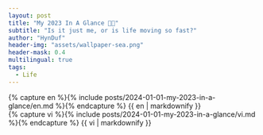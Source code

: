```yaml
---
layout: post
title: "My 2023 In A Glance 🎇👻"
subtitle: "Is it just me, or is life moving so fast?"
author: "HynDuf"
header-img: "assets/wallpaper-sea.png"
header-mask: 0.4
multilingual: true
tags:
  - Life
---
```


<!-- English Version -->
<div class="en post-container">
    {% capture en %}{% include posts/2024-01-01-my-2023-in-a-glance/en.md %}{% endcapture %}
    {{ en | markdownify }}
</div>

<!-- Vietnamese Version -->
<div class="vi post-container">
    {% capture vi %}{% include posts/2024-01-01-my-2023-in-a-glance/vi.md %}{% endcapture %}
    {{ vi | markdownify }}
</div>
